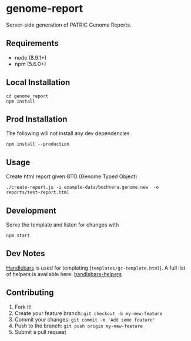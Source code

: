 # genome-report
Server-side generation of PATRIC Genome Reports.

## Requirements

- node (8.9.1+)
- npm (5.6.0+)

## Local Installation

```
cd genome_report
npm install
```

## Prod Installation

The following will not install any dev dependencies

```
npm install --production
```


## Usage

Create html report given GTO (Genome Typed Object)

```
./create-report.js -i example-data/buchnera.genome.new  -o reports/test-report.html
```


## Development

Serve the template and listen for changes with

```
npm start
```



## Dev Notes

[Handlebars](https://github.com/wycats/handlebars.js/) is used for templating (`templates/gr-template.html`).  A full list of helpers is available here: [handlebars-helpers](https://github.com/helpers/handlebars-helpers)



## Contributing

1. Fork it!
2. Create your feature branch: `git checkout -b my-new-feature`
3. Commit your changes: `git commit -m 'Add some feature'`
4. Push to the branch: `git push origin my-new-feature`
5. Submit a pull request
